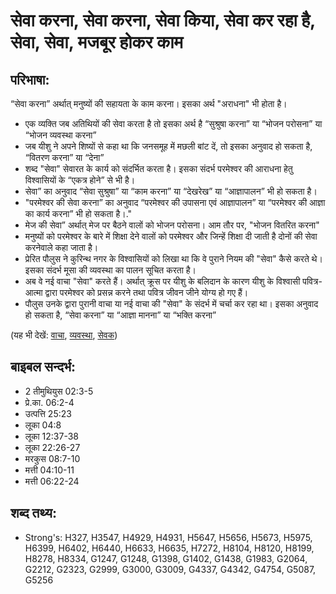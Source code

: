 # सेवा करना, सेवा करना, सेवा किया, सेवा कर रहा है, सेवा, सेवा, मजबूर होकर काम # 

## परिभाषा: ##

“सेवा करना” अर्थात् मनुष्यों की सहायता के काम करना। इसका अर्थ "अराधना" भी होता है।

* एक व्यक्ति जब अतिथियों की सेवा करता है तो इसका अर्थ है “सुश्रुषा करना” या “भोजन परोसना” या “भोजन व्यवस्था करना”
* जब यीशु ने अपने शिष्यों से कहा था कि जनसमूह में मछली बांट दें, तो इसका अनुवाद हो सकता है, “वितरण करना” या “देना” 
* शब्द "सेवा" सेवारत के कार्य को संदर्भित करता है। इसका संदर्भ परमेश्वर की आराधना हेतु विश्वासियों के “एकत्र होने” से भी है।
* सेवा” का अनुवाद “सेवा सुश्रुषा” या “काम करना” या “देखरेख” या “आज्ञापालन” भी हो सकता है।
* "परमेश्वर की सेवा करना” का अनुवाद “परमेश्वर की उपासना एवं आज्ञापालन” या “परमेश्वर की आज्ञा का कार्य करना” भी हो सकता है।."
* मेज की सेवा” अर्थात् मेज पर बैठने वालों को भोजन परोसना। आम तौर पर, "भोजन वितरित करना"
* मनुष्यों को परमेश्वर के बारे में शिक्षा देने वालों को परमेश्वर और जिन्हें शिक्षा दी जाती है दोनों की सेवा करनेवाले कहा जाता है।
* प्रेरित पौलुस ने कुरिन्थ नगर के विश्वासियों को लिखा था कि वे पुराने नियम की "सेवा" कैसे करते थे। इसका संदर्भ मूसा की व्यवस्था का पालन सूचित करता है। 
* अब वे नई वाचा "सेवा" करते हैं। अर्थात् क्रूस पर यीशु के बलिदान के कारण यीशु के विश्वासी पवित्र-आत्मा द्वारा परमेश्वर को प्रसन्न करने तथा पवित्र जीवन जीने योग्य हो गए हैं।
* पौलुस उनके द्वारा पुरानी वाचा या नई वाचा की "सेवा" के संदर्भ में चर्चा कर रहा था। इसका अनुवाद हो सकता है, “सेवा करना” या “आज्ञा मानना” या “भक्ति करना”

(यह भी देखें: [वाचा](../covenant.md), [व्यवस्था](../lawofmoses.md), [सेवक](../servant.md))

## बाइबल सन्दर्भ: ##

* 2 तीमुथियुस 02:3-5
* प्रे.का. 06:2-4
* उत्पत्ति 25:23
* लूका 04:8
* लूका 12:37-38
* लूका 22:26-27
* मरकुस 08:7-10
* मत्ती 04:10-11
* मत्ती 06:22-24

## शब्द तथ्य: ##

* Strong's: H327, H3547, H4929, H4931, H5647, H5656, H5673, H5975, H6399, H6402, H6440, H6633, H6635, H7272, H8104, H8120, H8199, H8278, H8334, G1247, G1248, G1398, G1402, G1438, G1983, G2064, G2212, G2323, G2999, G3000, G3009, G4337, G4342, G4754, G5087, G5256
